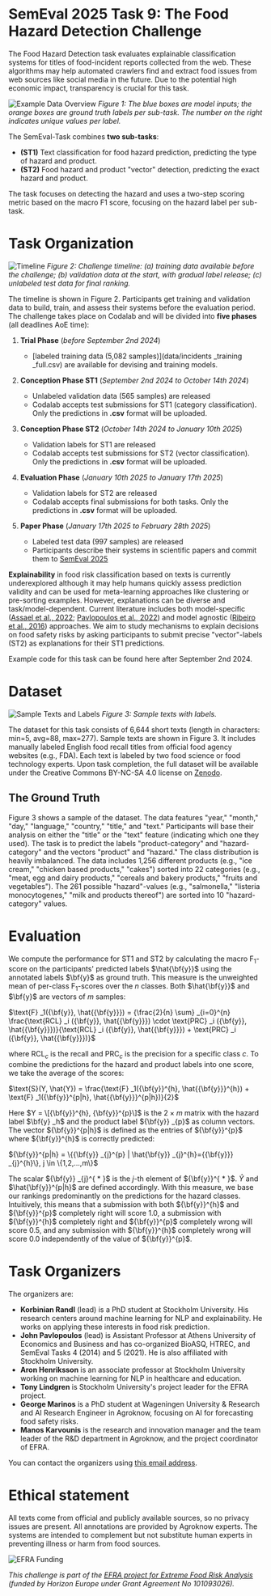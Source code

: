 # SemEval 2025 Task 9: The Food Hazard Detection Challenge

The Food Hazard Detection task evaluates explainable classification systems for titles of food-incident reports collected from the web. These algorithms may help automated crawlers find and extract food issues from web sources like social media in the future. Due to the potential high economic impact, transparency is crucial for this task.

![Example Data Overview](img/overview.png)
*Figure 1: The blue boxes are model inputs; the orange boxes are ground truth labels per sub-task. The number on the right indicates unique values per label.*

The SemEval-Task combines **two sub-tasks**:
- **(ST1)** Text classification for food hazard prediction, predicting the type of hazard and product.
- **(ST2)** Food hazard and product "vector" detection, predicting the exact hazard and product.

The task focuses on detecting the hazard and uses a two-step scoring metric based on the macro F1 score, focusing on the hazard label per sub-task.

# Task Organization

![Timeline](img/timeline.png)
*Figure 2: Challenge timeline: (a) training data available before the challenge; (b) validation data at the start, with gradual label release; (c) unlabeled test data for final ranking.*

The timeline is shown in Figure 2. Participants get training and validation data to build, train, and assess their systems before the evaluation period. The challenge takes place on Codalab and will be divided into **five phases** (all deadlines AoE time):

1. **Trial Phase** (*before September 2nd 2024*)
   - [labeled training data (5,082 samples)](data/incidents _training _full.csv) are available for devising and training models.

2. **Conception Phase ST1** (*September 2nd 2024 to October 14th 2024*)
   - Unlabeled validation data (565 samples) are released
   - Codalab accepts test submissions for ST1 (category classification). Only the predictions in **.csv** format will be uploaded.

3. **Conception Phase ST2** (*October 14th 2024 to January 10th 2025*)
   - Validation labels for ST1 are released
   - Codalab accepts test submissions for ST2 (vector classification). Only the predictions in **.csv** format will be uploaded.

4. **Evaluation Phase** (*January 10th 2025 to January 17th 2025*)
   - Validation labels for ST2 are released
   - Codalab accepts final submissions for both tasks. Only the predictions in **.csv** format will be uploaded.

5. **Paper Phase** (*January 17th 2025 to February 28th 2025*)
   - Labeled test data (997 samples) are released
   - Participants describe their systems in scientific papers and commit them to [SemEval 2025](https://semeval.github.io/SemEval2025/)

**Explainability** in food risk classification based on texts is currently underexplored although it may help humans quickly assess prediction validity and can be used for meta-learning approaches like clustering or pre-sorting examples. However, explanations can be diverse and task/model-dependent. Current literature includes both model-specific ([Assael et al., 2022](https://www.nature.com/articles/s41586-022-04448-z); [Pavlopoulos et al., 2022](https://aclanthology.org/2022.acl-long.259/)) and model agnostic ([Ribeiro et al., 2016](https://aclanthology.org/N16-3020/)) approaches. We aim to study mechanisms to explain decisions on food safety risks by asking participants to submit precise "vector"-labels (ST2) as explanations for their ST1 predictions.

Example code for this task can be found here after September 2nd 2024.

# Dataset

![Sample Texts and Labels](img/sample.png)
*Figure 3: Sample texts with labels.*

The dataset for this task consists of 6,644 short texts (length in characters: min=5, avg=88, max=277). Sample texts are shown in Figure 3. It includes manually labeled English food recall titles from official food agency websites (e.g., FDA). Each text is labeled by two food science or food technology experts. Upon task completion, the full dataset will be available under the Creative Commons BY-NC-SA 4.0 license on [Zenodo](https://zenodo.org/doi/10.5281/zenodo.10820657).

## The Ground Truth

Figure 3 shows a sample of the dataset. The data features "year," "month," "day," "language," "country," "title," and "text." Participants will base their analysis on either the "title" or the "text" feature (indicating which one they used). The task is to predict the labels "product-category" and "hazard-category" and the vectors "product" and "hazard." The class distribution is heavily imbalanced. The data includes 1,256 different products (e.g., "ice cream," "chicken based products," "cakes") sorted into 22 categories (e.g., "meat, egg and dairy products," "cereals and bakery products," "fruits and vegetables"). The 261 possible "hazard"-values (e.g., "salmonella," "listeria monocytogenes," "milk and products thereof") are sorted into 10 "hazard-category" values.

# Evaluation

We compute the performance for ST1 and ST2 by calculating the macro $\text{F} _1$-score on the participants' predicted labels $\hat{\bf{y}}$ using the annotated labels $\bf{y}$ as ground truth. This measure is the unweighted mean of per-class $\text{F} _1$-scores over the $n$ classes. Both $\hat{\bf{y}}$ and $\bf{y}$ are vectors of $m$ samples:

$\text{F} _1({\bf{y}}, \hat{{\bf{y}}}) = {\frac{2}{n} \sum} _{i=0}^{n} \frac{\text{RCL} _i ({\bf{y}}, \hat{{\bf{y}}}) \cdot \text{PRC} _i ({\bf{y}}, \hat{{\bf{y}}})}{\text{RCL} _i ({\bf{y}}, \hat{{\bf{y}}}) + \text{PRC} _i ({\bf{y}}, \hat{{\bf{y}}})}$

where $\text{RCL} _c$ is the recall and $\text{PRC} _c$ is the precision for a specific class $c$.
To combine the predictions for the hazard and product labels into one score, we take the average of the scores:

$\text{S}(Y, \hat{Y}) = \frac{\text{F} _1({\bf{y}}^{h}, \hat{{\bf{y}}}^{h}) + \text{F} _1({\bf{y}}^{p|h}, \hat{{\bf{y}}}^{p|h})}{2}$

Here $Y = \[{\bf{y}}^{h}, {\bf{y}}^{p}\]$ is the $2 \times m$ matrix with the hazard label $\bf{y} _h$ and the product label ${\bf{y}} _{p}$ as column vectors. The vector ${\bf{y}}^{p|h}$ is defined as the entries of ${\bf{y}}^{p}$ where ${\bf{y}}^{h}$ is correctly predicted:

${\bf{y}}^{p|h} = \{{\bf{y}} _{j}^{p} | \hat{\bf{y}} _{j}^{h}={{\bf{y}}} _{j}^{h}\}, j \in \{1,2,...,m\}$

The scalar ${\bf{y}} _{j}^{ * }$ is the $j$-th element of ${\bf{y}}^{ * }$. $\hat{Y}$ and $\hat{\bf{y}}^{p|h}$ are defined accordingly.
With this measure, we base our rankings predominantly on the predictions for the hazard classes. Intuitively, this means that a submission with both ${\bf{y}}^{h}$ and ${\bf{y}}^{p}$ completely right will score $1.0$, a submission with ${\bf{y}}^{h}$ completely right and ${\bf{y}}^{p}$ completely wrong will score $0.5$, and any submission with ${\bf{y}}^{h}$ completely wrong will score $0.0$ independently of the value of ${\bf{y}}^{p}$.

# Task Organizers

The organizers are:

- **Korbinian Randl** (lead) is a PhD student at Stockholm University. His research centers around machine learning for NLP and explainability. He works on applying these interests in food risk prediction.
- **John Pavlopoulos** (lead) is Assistant Professor at Athens University of Economics and Business and has co-organized BioASQ, HTREC, and SemEval Tasks 4 (2014) and 5 (2021). He is also affiliated with Stockholm University.
- **Aron Henriksson** is an associate professor at Stockholm University working on machine learning for NLP in healthcare and education.
- **Tony Lindgren** is Stockholm University's project leader for the EFRA project.
- **George Marinos** is a PhD student at Wageningen University & Research and AI Research Engineer in Agroknow, focusing on AI for forecasting food safety risks.
- **Manos Karvounis** is the research and innovation manager and the team leader of the R&D department in Agroknow, and the project coordinator of EFRA.

You can contact the organizers using [this email address](mailto:food-hazard-detection-semeval-2025@googlegroups.com).

# Ethical statement

All texts come from official and publicly available sources, so no privacy issues are present. All annotations are provided by Agroknow experts. The systems are intended to complement but not substitute human experts in preventing illness or harm from food sources.


![EFRA Funding](https://efraproject.eu/wp-content/uploads/2023/01/EFRA-logo-white-1-300x104.png)

*This challenge is part of the [EFRA project for Extreme Food Risk Analysis](https://efraproject.eu/) (funded by Horizon Europe under Grant Agreement No 101093026).*
